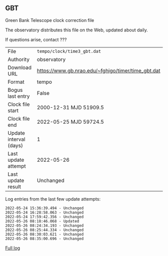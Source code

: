
GBT
---------------------------
Green Bank Telescope clock correction file

The observatory distributes this file on the Web, updated about daily.

If questions arise, contact ???

|     |     |
|:--- |:--- |
| File | `tempo/clock/time3_gbt.dat` |
| Authority | observatory |
| Download URL | <https://www.gb.nrao.edu/~fghigo/timer/time_gbt.dat> |
| Format | tempo |
| Bogus last entry | False |
| Clock file start | 2000-12-31 MJD 51909.5 |
| Clock file end | 2022-05-25 MJD 59724.5 |
| Update interval (days) | 1 |
| Last update attempt | 2022-05-26 |
| Last update result | Unchanged |

Log entries from the last few update attempts:
```
2022-05-24 15:36:39.494 - Unchanged
2022-05-24 16:28:58.063 - Unchanged
2022-05-24 17:59:42.356 - Unchanged
2022-05-26 08:18:46.068 - Updated
2022-05-26 08:24:34.193 - Unchanged
2022-05-26 08:25:44.334 - Unchanged
2022-05-26 08:30:03.621 - Unchanged
2022-05-26 08:35:00.696 - Unchanged
```
[Full log](https://raw.githubusercontent.com/nanograv/pulsar-clock-corrections/main/log/tempo/clock/time3_gbt.dat.log)
